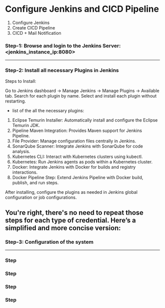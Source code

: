 # Configure Jenkins and CICD Pipeline
1. Configure Jenkins
2. Create CICD Pipeline
3. CICD + Mail Notification

### Step-1: Browse and login to the Jenkins Server: <jenkins_instance_ip:8080>
---
### Step-2: Install all necessary Plugins in Jenkins
Steps to Install:

Go to Jenkins dashboard -> Manage Jenkins -> Manage Plugins -> Available tab.
Search for each plugin by name.
Select and install each plugin without restarting.

- list of the all the necessary plugins:
1. Eclipse Temurin Installer: Automatically install and configure the Eclipse Temurin JDK.
2. Pipeline Maven Integration: Provides Maven support for Jenkins Pipeline.
3. File Provider: Manage configuration files centrally in Jenkins.
4. SonarQube Scanner: Integrate Jenkins with SonarQube for code analysis.
5. Kubernetes CLI: Interact with Kubernetes clusters using kubectl.
6. Kubernetes: Run Jenkins agents as pods within a Kubernetes cluster.
7. Docker: Integrate Jenkins with Docker for builds and registry interactions.
7. Docker Pipeline Step: Extend Jenkins Pipeline with Docker build, publish, and run steps.

After installing, configure the plugins as needed in Jenkins global configuration or job configurations.

You're right, there's no need to repeat those steps for each type of credential. Here’s a simplified and more concise version:
---
### Step-3: Configuration of the system

---
### Step


### Step

### Step

### Step
